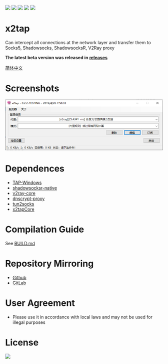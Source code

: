 [![](https://img.shields.io/badge/telegram-channel-blue.svg)](https://t.me/x2tap)
[![](https://img.shields.io/badge/telegram-chat-blue.svg)](https://t.me/x2tapChat)
[![](https://img.shields.io/badge/status-testing-red.svg)](https://github.com/hacking001/x2tap/releases)
[![](https://travis-ci.org/hacking001/x2tap.svg?branch=master)](https://travis-ci.org/hacking001/x2tap)
[![](https://app.fossa.io/api/projects/git%2Bgithub.com%2Fhacking001%2Fx2tap.svg?type=shield)](https://app.fossa.io/projects/git%2Bgithub.com%2Fhacking001%2Fx2tap?ref=badge_shield)

# x2tap
Can intercept all connections at the network layer and transfer them to Socks5, Shadowsocks, ShadowsocksR, V2Ray proxy

**The latest beta version was released in [releases](https://github.com/hacking001/x2tap/releases)**

[简体中文](docs/zh-CN/README.md)
# Screenshots
![](screenshots/main.png)

# Dependences
- [TAP-Windows](https://build.openvpn.net/downloads/releases/latest/tap-windows-latest-stable.exe)
- [shadowsocksr-native](https://github.com/ShadowsocksR-Live/shadowsocksr-native)
- [v2ray-core](https://github.com/v2ray/v2ray-core/releases)
- [dnscrypt-proxy](https://github.com/jedisct1/dnscrypt-proxy)
- [tun2socks](https://github.com/eycorsican/go-tun2socks)
- [x2tapCore](https://github.com/hacking001/x2tapCore)

# Compilation Guide
See [BUILD.md](BUILD.md)

# Repository Mirroring
- [Github](https://github.com/hacking001/x2tap)
- [GitLab](https://gitlab.com/hacking001/x2tap)

# User Agreement
- Please use it in accordance with local laws and may not be used for illegal purposes

# License
[![](https://app.fossa.io/api/projects/git%2Bgithub.com%2Fhacking001%2Fx2tap.svg?type=large)](https://app.fossa.io/projects/git%2Bgithub.com%2Fhacking001%2Fx2tap?ref=badge_large)